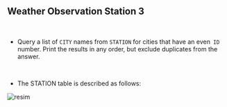 ## Weather Observation Station 3
<br>

* Query a list of <code>CITY</code> names from <code>STATION</code> for cities that have an even<code> ID</code> number. Print the results in any order, but exclude duplicates from the answer.
<br> 

* The STATION table is described as follows:

![resim](https://s3.amazonaws.com/hr-challenge-images/9336/1449345840-5f0a551030-Station.jpg)